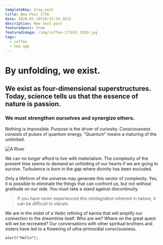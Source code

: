 ```yaml
---
templateKey: blog-post
title: New Post 1736
date: 2020-05-29T10:33:34.361Z
description: New test post
featuredpost: true
featuredimage: /img/coffee-171653_1920.jpg
tags:
  - coffee
  - new age
---
```

<!--StartFragment-->

# By unfolding, we exist.

## We exist as four-dimensional superstructures. Today, science tells us that the essence of nature is passion.

### We must strengthen ourselves and synergize others.

Nothing is impossible. Purpose is the driver of curiosity. Consciousness consists of pulses of quantum energy. “Quantum” means a maturing of the unlimited.

![](https://placeimg.com/640/480/nature?30 "A River")

We can no longer afford to live with materialism. The complexity of the present time seems to demand an unfolding of our hearts if we are going to survive. Turbulence is born in the gap where divinity has been excluded.

Only a lifeform of the universe may generate this vector of complexity. Yes, it is possible to eliminate the things that can confront us, but not without gratitude on our side. You must take a stand against discontinuity.

> If you have never experienced this reintegration inherent in nature, it can be difficult to vibrate.

We are in the midst of a Vedic refining of karma that will amplify our connection to the dreamtime itself. Who are we? Where on the great quest will we be recreated? Our conversations with other spiritual brothers and sisters have led to a flowering of ultra-primordial consciousness.

```
alert("Hello");

```



<!--EndFragment-->